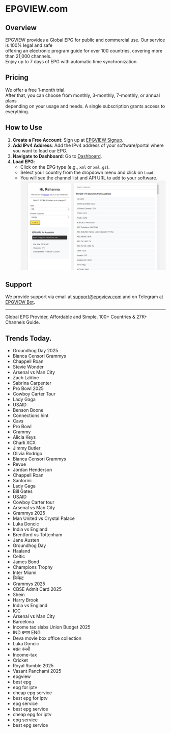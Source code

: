 # EPGVIEW.com



## Overview
EPGVIEW provides a Global EPG for public and commercial use. Our service is 100% legal and safe\
offering an electronic program guide for over 100 countries, covering more than 21,000 channels.\
Enjoy up to 7 days of EPG with automatic time synchronization.

## Pricing
We offer a free 1-month trial. \
After that, you can choose from monthly, 3-monthly, 7-monthly, or annual plans \
depending on your usage and needs. A single subscription grants access to everything.

## How to Use
1. **Create a Free Account**: Sign up at [EPGVIEW Signup](https://epgview.com/signup.php).
2. **Add IPv4 Address**: Add the IPv4 address of your software/portal where you want to load our EPG.
3. **Navigate to Dashboard**: Go to [Dashboard](https://epgview.com/dashboard.php).
4. **Load EPG**:
   - Click on the EPG type (e.g., `xml` or `xml.gz`).
   - Select your country from the dropdown menu and click on `Load`.
   - You will see the channel list and API URL to add to your software.
![EPGVIEW](img/dashboard.png)
## Support
We provide support via email at [support@epgview.com](mailto:support@epgview.com) and on Telegram at [EPGVIEW Bot](https://t.me/epgview_bot).

---

Global EPG Provider, Affordable and Simple. 100+ Countries & 27K+ Channels Guide.

## Trends Today.

- Groundhog Day 2025
- Bianca Censori Grammys
- Chappell Roan
- Stevie Wonder
- Arsenal vs Man City
- Zach LaVine
- Sabrina Carpenter
- Pro Bowl 2025
- Cowboy Carter Tour
- Lady Gaga
- USAID
- Benson Boone
- Connections hint
- Cavs
- Pro Bowl
- Grammy
- Alicia Keys
- Charli XCX
- Jimmy Butler
- Olivia Rodrigo
- Bianca Censori Grammys
- Revue
- Jordan Henderson
- Chappell Roan
- Santorini
- Lady Gaga
- Bill Gates
- USAID
- Cowboy Carter tour
- Arsenal vs Man City
- Grammys 2025
- Man United vs Crystal Palace
- Luka Doncic
- India vs England
- Brentford vs Tottenham
- Jane Austen
- Groundhog Day
- Haaland
- Celtic
- James Bond
- Champions Trophy
- Inter Miami
- क्रिकेट
- Grammys 2025
- CBSE Admit Card 2025
- Shein
- Harry Brook
- India vs England
- ICC
- Arsenal vs Man City
- Barcelona
- Income tax slabs Union Budget 2025
- IND बनाम ENG
- Deva movie box office collection
- Luka Doncic
- बसंत पंचमी
- Income-tax
- Cricket
- Royal Rumble 2025
- Vasant Panchami 2025
- epgview
- best epg
- epg for iptv
- cheap epg service
- best epg for iptv
- epg service
- best epg service
- cheap epg for iptv
- epg service
- best epg service

